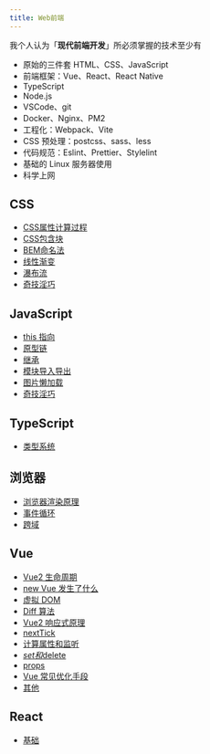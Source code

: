```yaml
---
title: Web前端
---
```


我个人认为「**现代前端开发**」所必须掌握的技术至少有

- 原始的三件套 HTML、CSS、JavaScript
- 前端框架：Vue、React、React Native
- TypeScript
- Node.js
- VSCode、git
- Docker、Nginx、PM2
- 工程化：Webpack、Vite
- CSS 预处理：postcss、sass、less
- 代码规范：Eslint、Prettier、Stylelint
- 基础的 Linux 服务器使用
- 科学上网

## CSS

- [CSS属性计算过程](./css/css-computed)
- [CSS包含块](./css/bfc)
- [BEM命名法](./css/bem-naming)
- [线性渐变](./css/linear-gradient)
- [瀑布流](./css/waterfall)
- [奇技淫巧](./css/technique)

## JavaScript

- [this 指向](./javascript/this)
- [原型链](./javascript/prototype)
- [继承](./javascript/extends)
- [模块导入导出](./javascript/module)
- [图片懒加载](./javascript/lazy-load)
- [奇技淫巧](./javascript/technique)

## TypeScript

- [类型系统](./typescript/type-system)

## 浏览器

- [浏览器渲染原理](./browser/rendering)
- [事件循环](./browser/eventloop)
- [跨域](./browser/cross-domain)

## Vue

- [Vue2 生命周期](./vue/vue2-lifecycle)
- [new Vue 发生了什么](./vue/newVue)
- [虚拟 DOM](./vue/virtual-dom)
- [Diff 算法](./vue/diff)
- [Vue2 响应式原理](./vue/vue2-reactivity)
- [nextTick](./vue/nextTick)
- [计算属性和监听](./vue/computed-and-watch)
- [$set和$delete](./vue/$set-and-$delete)
- [props](./vue/props)
- [Vue 常见优化手段](./vue/vue2-optimization)
- [其他](./vue/other)

## React

- [基础](./react/basic)
